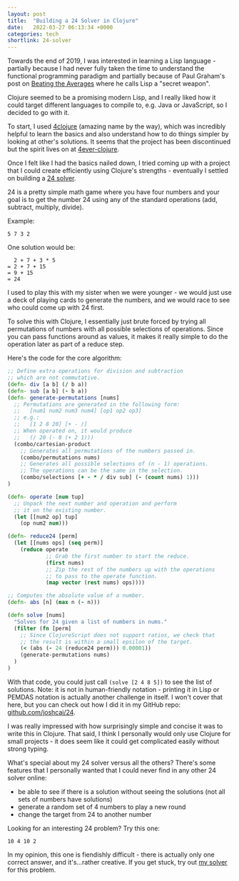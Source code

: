 ```yaml
---
layout: post
title:  "Building a 24 Solver in Clojure"
date:   2022-03-27 06:13:34 +0000
categories: tech
shortlink: 24-solver
---
```


Towards the end of 2019, I was interested in learning a Lisp language - partially because I had never fully taken the time to understand the functional programming paradigm and partially because of Paul Graham's post on [Beating the Averages](http://www.paulgraham.com/avg.html) where he calls Lisp a "secret weapon".

Clojure seemed to be a promising modern Lisp, and I really liked how it could target different languages to compile to, e.g. Java or JavaScript, so I decided to go with it.

To start, I used [4clojure](https://github.com/4clojure/4clojure) (amazing name by the way), which was incredibly helpful to learn the basics and also understand how to do things simpler by looking at other's solutions. It seems that the project has been discontinued but the spirit lives on at [4ever-clojure](https://4clojure.oxal.org/).

Once I felt like I had the basics nailed down, I tried coming up with a project that I could create efficiently using Clojure's strengths - eventually I settled on building a [24 solver](https://joshcai.com/24/).

24 is a pretty simple math game where you have four numbers and your goal is to get the number 24 using any of the standard operations (add, subtract, multiply, divide).

Example:

```
5 7 3 2
```

One solution would be:

```
  2 + 7 + 3 * 5
= 2 + 7 + 15
= 9 + 15
= 24
```

I used to play this with my sister when we were younger - we would just use a deck of playing cards to generate the numbers, and we would race to see who could come up with 24 first. 

To solve this with Clojure, I essentially just brute forced by trying all permutations of numbers with all possible selections of operations. Since you can pass functions around as values, it makes it really simple to do the operation later as part of a reduce step.

Here's the code for the core algorithm:

```clojure
;; Define extra operations for division and subtraction
;; which are not commutative.
(defn- div [a b] (/ b a))
(defn- sub [a b] (- b a))
(defn- generate-permutations [nums]
  ;; Permutations are generated in the following form:
  ;;   [num1 num2 num3 num4] [op1 op2 op3]
  ;; e.g.: 
  ;;   [1 2 8 20] [+ - /]
  ;; When operated on, it would produce
  ;;   (/ 20 (- 8 (+ 2 1)))
  (combo/cartesian-product 
    ;; Generates all permutations of the numbers passed in.
    (combo/permutations nums)
    ;; Generates all possible selections of (n - 1) operations.
    ;; The operations can be the same in the selection.
    (combo/selections [+ - * / div sub] (- (count nums) 1)))
)

(defn- operate [num tup]
  ;; Unpack the next number and operation and perform
  ;; it on the existing number.
  (let [[num2 op] tup]
    (op num2 num)))

(defn- reduce24 [perm]
  (let [[nums ops] (seq perm)]
    (reduce operate
            ;; Grab the first number to start the reduce.
            (first nums)
            ;; Zip the rest of the numbers up with the operations
            ;; to pass to the operate function.
            (map vector (rest nums) ops))))

;; Computes the absolute value of a number.
(defn- abs [n] (max n (- n)))

(defn solve [nums]
  "Solves for 24 given a list of numbers in nums."
  (filter (fn [perm]
    ;; Since ClojureScript does not support ratios, we check that
    ;; the result is within a small epsilon of the target.
    (< (abs (- 24 (reduce24 perm))) 0.00001))
    (generate-permutations nums)
  )
)
```

With that code, you could just call `(solve [2 4 8 5])` to see the list of solutions. Note: it is not in human-friendly notation - printing it in Lisp or PEMDAS notation is actually another challenge in itself. I won't cover that here, but you can check out how I did it in my GitHub repo: [github.com/joshcai/24](https://github.com/joshcai/24).

I was really impressed with how surprisingly simple and concise it was to write this in Clojure. That said, I think I personally would only use Clojure for small projects - it does seem like it could get complicated easily without strong typing. 

What's special about my 24 solver versus all the others? There's some features that I personally wanted that I could never find in any other 24 solver online:

- be able to see if there is a solution without seeing the solutions (not all sets of numbers have solutions)
- generate a random set of 4 numbers to play a new round
- change the target from 24 to another number

Looking for an interesting 24 problem? Try this one:

```
10 4 10 2
```

In my opinion, this one is fiendishly difficult - there is actually only one correct answer, and it's...rather creative. If you get stuck, try out [my solver](https://joshcai.com/24/?a=10&b=4&c=10&d=2&target=24) for this problem.